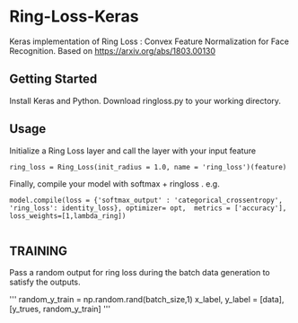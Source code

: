 # Ring-Loss-Keras
Keras implementation of Ring Loss : Convex Feature Normalization for Face Recognition. Based on https://arxiv.org/abs/1803.00130

## Getting Started
Install Keras and Python.
Download ringloss.py to your working directory. 

## Usage
Initialize a Ring Loss layer and call the layer with your input feature

```
ring_loss = Ring_Loss(init_radius = 1.0, name = 'ring_loss')(feature)
```

Finally, compile your model with softmax + ringloss . e.g.
```
model.compile(loss = {'softmax_output' : 'categorical_crossentropy', 'ring_loss': identity_loss}, optimizer= opt,  metrics = ['accuracy'], loss_weights=[1,lambda_ring]) 
    
```

## TRAINING

Pass a random output for ring loss during the batch data generation to satisfy the outputs.

'''
random_y_train = np.random.rand(batch_size,1)
x_label, y_label =  [data], [y_trues, random_y_train]
'''
